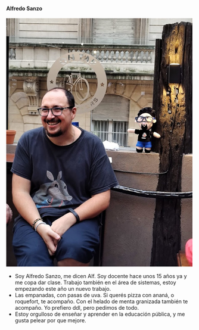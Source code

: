 #### Alfredo Sanzo

![foto de Alf](alfyalf.jpg)

- Soy Alfredo Sanzo, me dicen Alf. Soy docente hace unos 15 años ya y me copa dar clase. Trabajo también en el área de sistemas, estoy empezando este año un nuevo trabajo.
- Las empanadas, con pasas de uva. Si querés pizza con ananá, o roquefort, te acompaño. Con el helado de menta granizada también te acompaño. Yo prefiero ddl, pero pedimos de todo.
- Estoy orgulloso de enseñar y aprender en la educación pública, y me gusta pelear por que mejore.
